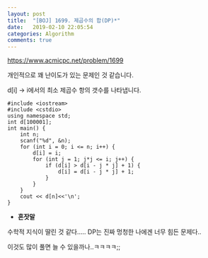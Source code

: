 ```yaml
---
layout: post
title:  "[BOJ] 1699. 제곱수의 합(DP)*"
date:   2019-02-10 22:05:54
categories: Algorithm
comments: true
---
```


https://www.acmicpc.net/problem/1699

개인적으로 꽤 난이도가 있는 문제인 것 같습니다.  

d[i] -> i에서의 최소 제곱수 항의 갯수를 나타냅니다.    





~~~
#include <iostream>
#include <cstdio>
using namespace std;
int d[100001];
int main() {
    int n;
    scanf("%d", &n);
    for (int i = 0; i <= n; i++) {
        d[i] = i;
        for (int j = 1; j*j <= i; j++) {
            if (d[i] > d[i - j * j] + 1) {
                d[i] = d[i - j * j] + 1;
            }
        }
    }
    cout << d[n]<<'\n';
}
~~~

- **혼잣말**

수학적 지식이 딸린 것 같다..... DP는 진짜 멍청한 나에겐 너무 힘든 문제다..

이것도 많이 풀면 늘 수 있을까나..ㅋㅋㅋㅋ;;

